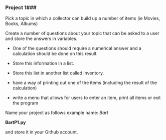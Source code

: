 ### Project 1###

Pick a topic in which a collector can build up a number of items (ie Movies, Books, Albums)

Create a number of questions about your topic that can be asked to a user and store the answers in variables.

- One of the questions should require a numerical answer and a calculation should be done on this result.

- Store this information in a list.
- Store this list in another list called inventory.
- have a way of printing out one of the items (including the result of the calculation)
- write a menu that allows for users to enter an item, print all items or exit the program

Name your project as follows
example name: *Bart*

**BartP1.py**

and store it in your Github account.
